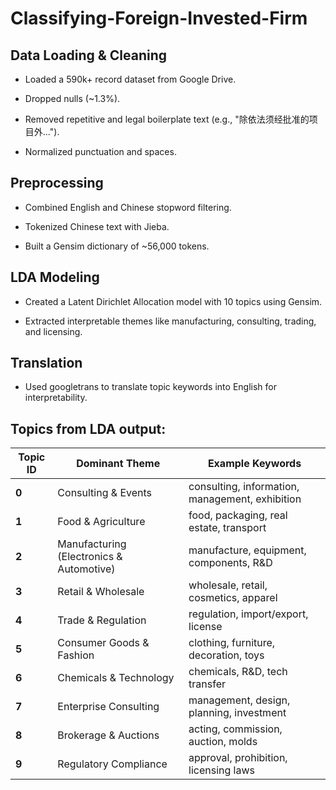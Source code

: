 # Classifying-Foreign-Invested-Firm

## Data Loading & Cleaning
- Loaded a 590k+ record dataset from Google Drive.

- Dropped nulls (~1.3%).

- Removed repetitive and legal boilerplate text (e.g., "除依法须经批准的项目外...").

 - Normalized punctuation and spaces.

## Preprocessing

- Combined English and Chinese stopword filtering.

- Tokenized Chinese text with Jieba.

- Built a Gensim dictionary of ~56,000 tokens.

## LDA Modeling

- Created a Latent Dirichlet Allocation model with 10 topics using Gensim.

- Extracted interpretable themes like manufacturing, consulting, trading, and licensing.

## Translation

- Used googletrans to translate topic keywords into English for interpretability.


## Topics from LDA output:

| Topic ID | Dominant Theme                           | Example Keywords                                |
| -------- | ---------------------------------------- | ----------------------------------------------- |
| **0**    | Consulting & Events                      | consulting, information, management, exhibition |
| **1**    | Food & Agriculture                       | food, packaging, real estate, transport         |
| **2**    | Manufacturing (Electronics & Automotive) | manufacture, equipment, components, R&D         |
| **3**    | Retail & Wholesale                       | wholesale, retail, cosmetics, apparel           |
| **4**    | Trade & Regulation                       | regulation, import/export, license              |
| **5**    | Consumer Goods & Fashion                 | clothing, furniture, decoration, toys           |
| **6**    | Chemicals & Technology                   | chemicals, R&D, tech transfer                   |
| **7**    | Enterprise Consulting                    | management, design, planning, investment        |
| **8**    | Brokerage & Auctions                     | acting, commission, auction, molds              |
| **9**    | Regulatory Compliance                    | approval, prohibition, licensing laws           |


